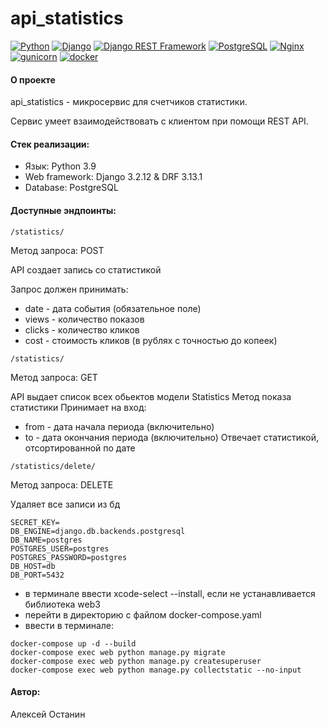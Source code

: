 # api_statistics

[![Python](https://img.shields.io/badge/-Python-464646?style=flat-square&logo=Python)](https://www.python.org/)
[![Django](https://img.shields.io/badge/-Django-464646?style=flat-square&logo=Django)](https://www.djangoproject.com/)
[![Django REST Framework](https://img.shields.io/badge/-Django%20REST%20Framework-464646?style=flat-square&logo=Django%20REST%20Framework)](https://www.django-rest-framework.org/)
[![PostgreSQL](https://img.shields.io/badge/-PostgreSQL-464646?style=flat-square&logo=PostgreSQL)](https://www.postgresql.org/)
[![Nginx](https://img.shields.io/badge/-NGINX-464646?style=flat-square&logo=NGINX)](https://nginx.org/ru/)
[![gunicorn](https://img.shields.io/badge/-gunicorn-464646?style=flat-square&logo=gunicorn)](https://gunicorn.org/)
[![docker](https://img.shields.io/badge/-Docker-464646?style=flat-square&logo=docker)](https://www.docker.com/)

#### О проекте
api_statistics - микросервис для счетчиков статистики.

Сервис умеет взаимодействовать с клиентом при помощи REST API.

#### Стек реализации:
* Язык: Python 3.9
* Web framework: Django 3.2.12 & DRF 3.13.1
* Database: PostgreSQL

#### Доступные эндпоинты:

```
/statistics/
```
Метод запроса: POST

API создает запись со статистикой

Запрос должен принимать:
- date - дата события (обязательное поле)
- views - количество показов
- clicks - количество кликов
- cost - стоимость кликов (в рублях с точностью до копеек)

```
/statistics/
```
Метод запроса: GET

API выдает список всех обьектов модели Statistics
Метод показа статистики
Принимает на вход:

- from - дата начала периода (включительно)
- to - дата окончания периода (включительно)
Отвечает статистикой, отсортированной по дате

```
/statistics/delete/
```
Метод запроса: DELETE

Удаляет все записи из бд

```
SECRET_KEY=
DB_ENGINE=django.db.backends.postgresql
DB_NAME=postgres
POSTGRES_USER=postgres
POSTGRES_PASSWORD=postgres
DB_HOST=db
DB_PORT=5432
```
* в терминале ввести xcode-select --install, если не устанавливается библиотека web3
* перейти в директорию с файлом docker-compose.yaml
* ввести в терминале: 
```
docker-compose up -d --build
docker-compose exec web python manage.py migrate
docker-compose exec web python manage.py createsuperuser
docker-compose exec web python manage.py collectstatic --no-input 
```

#### Aвтор:

Алексей Останин